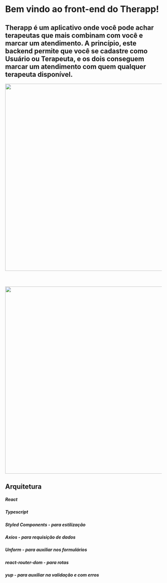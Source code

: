 # Bem vindo ao front-end do Therapp!
## Therapp é um aplicativo onde você pode achar terapeutas que mais combinam com você e marcar um atendimento. A princípio, este backend permite que você se cadastre como Usuário ou Terapeuta, e os dois conseguem marcar um atendimento com quem qualquer terapeuta disponível.


<img src="https://i.imgur.com/WZDPI8l.png" style="height:600px; margin-bottom: 50px;">
<img src="https://i.imgur.com/w3wEsD8.png" style="height:600px;">

## Arquitetura

##### React
##### Typescript
##### Styled Components - para estilização
##### Axios - para requisição de dados
##### Unform - para auxiliar nos formulários
##### react-router-dom - para rotas
##### yup - para auxiliar na validação e com erros

